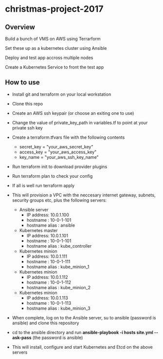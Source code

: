 # christmas-project-2017

## Overview

Build a bunch of VMS on AWS using Terrarform

Set these up as a kubernetes cluster using Ansible

Deploy and test app accross multiple nodes 

Create a Kubernetes Service to front the test app

## How to use
* Install git and terraform on your local workstation
* Clone this repo
* Create an AWS ssh keypair (or choose an exiting one to use)
* Change the value of private_key_path in variables.tf to point at your private ssh key
* Create a terraform.tfvars file with the following contents
  *  secret_key = "your_aws_secret_key"
  *  access_key = "your_aws_access_key"
  *  key_name = "your_aws_ssh_key_name"  
* Run terraform init to download provider plugins
* Run terraform plan to check your config
* If all is well run terraform apply
* This will provision a VPC with the neccesary internet gateway, subnets, security groups etc, plus the following servers:
  * Ansible server
    * IP address: 10.0.1.100  
    * hostname : 10-0-1-101
    * hostname alias : ansible
  * Kubernetes master 
    * IP address: 10.0.1.101  
    * hostname : 10-0-1-101
    * hostname alias : kube_controller
  * Kubernetes minion 
    * IP address: 10.0.1.111  
    * hostname : 10-0-1-111
    * hostname alias : kube_minion_1
  * Kubernetes minion 
    * IP address: 10.0.1.112  
    * hostname : 10-0-1-112
    * hostname alias : kube_minion_2
  * Kubernetes minion 
    * IP address: 10.0.1.113  
    * hostname : 10-0-1-113
    * hostname alias : kube_minion_3

* When complete, log on to the Ansible server, su to ansible (password is ansible) and clone this repository
* cd to the ansible directory and run __ansible-playbook -i hosts site.yml --ask-pass__ (the password is ansible)
* This will install, configure and start Kubernetes and Etcd on the above servers
